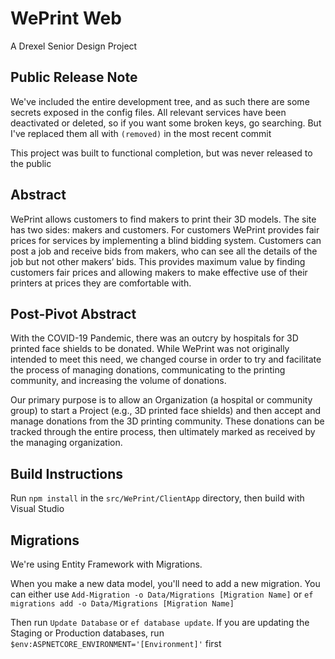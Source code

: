 # WePrint Web
A Drexel Senior Design Project

## Public Release Note
We've included the entire development tree, and as such there are some secrets exposed in the config files. All relevant services have been deactivated or deleted, so if you want some broken keys, go searching. But I've replaced them all with `(removed)` in the most recent commit

This project was built to functional completion, but was never released to the public

## Abstract
WePrint allows customers to find makers to print their 3D models. The site has two sides: makers and customers. For customers WePrint provides fair prices for services by implementing a blind bidding system. Customers can post a job and receive bids from makers, who can see all the details of the job but not other makers’ bids. This provides maximum value by finding customers fair prices and allowing makers to make effective use of their printers at prices they are comfortable with.

## Post-Pivot Abstract

With the COVID-19 Pandemic, there was an outcry by hospitals for 3D printed face shields to be donated. While WePrint was not originally intended to meet this need, we changed course in order to try and facilitate the process of managing donations, communicating to the printing community, and increasing the volume of donations. 

Our primary purpose is to allow an Organization (a hospital or community group) to start a Project (e.g., 3D printed face shields) and then accept and manage donations from the 3D printing community. These donations can be tracked through the entire process, then ultimately marked as received by the managing organization. 

## Build Instructions

Run `npm install` in the `src/WePrint/ClientApp` directory, then build with Visual Studio


## Migrations

We're using Entity Framework with Migrations.

When you make a new data model, you'll need to add a new migration. You can either use `Add-Migration -o Data/Migrations [Migration Name]` or `ef migrations add -o Data/Migrations [Migration Name]`

Then run `Update Database` or `ef database update`. If you are updating the Staging or Production databases, run `$env:ASPNETCORE_ENVIRONMENT='[Environment]'` first
